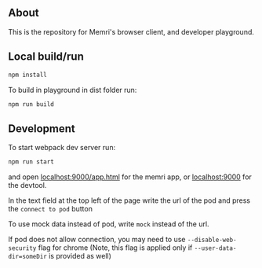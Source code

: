 ## About

This is the repository for Memri's browser client, and developer playground.

## Local build/run

```sh
npm install 
```

To build in playground in dist folder run:

```sh
npm run build
```

## Development

To start webpack dev server run:

```sh
npm run start
```

and open [localhost:9000/app.html](http://localhost:9000/app.html) for the memri app, or [localhost:9000](http://localhost:9000) for the devtool.

In the text field at the top left of the page write the url of the pod and press the `connect to pod` button

To use mock data instead of pod, write `mock` instead of the url.

If pod does not allow connection, you may need to use `--disable-web-security` flag for chrome 
(Note, this flag is applied only if `--user-data-dir=someDir` is provided as well)